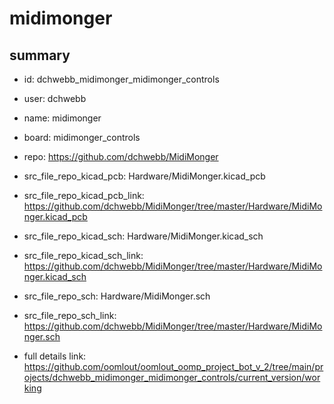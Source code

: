 # midimonger
 
## summary 
* id: dchwebb_midimonger_midimonger_controls
* user: dchwebb
* name: midimonger
* board: midimonger_controls
* repo: https://github.com/dchwebb/MidiMonger
* src_file_repo_kicad_pcb: Hardware/MidiMonger.kicad_pcb
* src_file_repo_kicad_pcb_link: https://github.com/dchwebb/MidiMonger/tree/master/Hardware/MidiMonger.kicad_pcb
* src_file_repo_kicad_sch: Hardware/MidiMonger.kicad_sch
* src_file_repo_kicad_sch_link: https://github.com/dchwebb/MidiMonger/tree/master/Hardware/MidiMonger.kicad_sch

* src_file_repo_sch: Hardware/MidiMonger.sch
* src_file_repo_sch_link: https://github.com/dchwebb/MidiMonger/tree/master/Hardware/MidiMonger.sch
* full details link: https://github.com/oomlout/oomlout_oomp_project_bot_v_2/tree/main/projects/dchwebb_midimonger_midimonger_controls/current_version/working  







